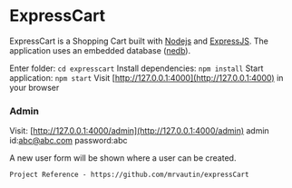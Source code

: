 # ExpressCart


ExpressCart is a Shopping Cart built with [Nodejs](https://nodejs.org/) and [ExpressJS](http://expressjs.com/).
The application uses an embedded database ([nedb](https://github.com/louischatriot/nedb)).




Enter folder: `cd expresscart`
Install dependencies: `npm install`
Start application: `npm start`
Visit [http://127.0.0.1:4000](http://127.0.0.1:4000) in your browser





### Admin

Visit: [http://127.0.0.1:4000/admin](http://127.0.0.1:4000/admin) 
admin id:abc@abc.com
password:abc

A new user form will be shown where a user can be created.


`Project Reference - https://github.com/mrvautin/expressCart`
